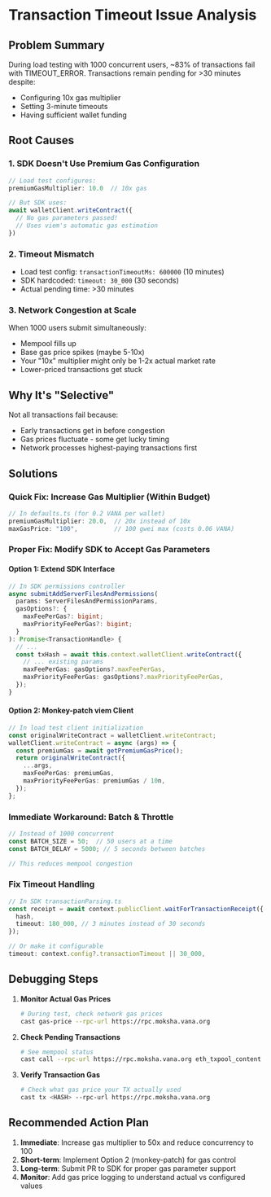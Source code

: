 # Transaction Timeout Issue Analysis

## Problem Summary

During load testing with 1000 concurrent users, ~83% of transactions fail with TIMEOUT_ERROR. Transactions remain pending for >30 minutes despite:
- Configuring 10x gas multiplier
- Setting 3-minute timeouts
- Having sufficient wallet funding

## Root Causes

### 1. **SDK Doesn't Use Premium Gas Configuration**
```typescript
// Load test configures:
premiumGasMultiplier: 10.0  // 10x gas

// But SDK uses:
await walletClient.writeContract({
  // No gas parameters passed!
  // Uses viem's automatic gas estimation
})
```

### 2. **Timeout Mismatch**
- Load test config: `transactionTimeoutMs: 600000` (10 minutes)
- SDK hardcoded: `timeout: 30_000` (30 seconds)
- Actual pending time: >30 minutes

### 3. **Network Congestion at Scale**
When 1000 users submit simultaneously:
- Mempool fills up
- Base gas price spikes (maybe 5-10x)
- Your "10x" multiplier might only be 1-2x actual market rate
- Lower-priced transactions get stuck

## Why It's "Selective"

Not all transactions fail because:
- Early transactions get in before congestion
- Gas prices fluctuate - some get lucky timing
- Network processes highest-paying transactions first

## Solutions

### Quick Fix: Increase Gas Multiplier (Within Budget)
```typescript
// In defaults.ts (for 0.2 VANA per wallet)
premiumGasMultiplier: 20.0,  // 20x instead of 10x
maxGasPrice: "100",          // 100 gwei max (costs 0.06 VANA)
```

### Proper Fix: Modify SDK to Accept Gas Parameters

#### Option 1: Extend SDK Interface
```typescript
// In SDK permissions controller
async submitAddServerFilesAndPermissions(
  params: ServerFilesAndPermissionParams,
  gasOptions?: {
    maxFeePerGas?: bigint;
    maxPriorityFeePerGas?: bigint;
  }
): Promise<TransactionHandle> {
  // ...
  const txHash = await this.context.walletClient.writeContract({
    // ... existing params
    maxFeePerGas: gasOptions?.maxFeePerGas,
    maxPriorityFeePerGas: gasOptions?.maxPriorityFeePerGas,
  });
}
```

#### Option 2: Monkey-patch viem Client
```typescript
// In load test client initialization
const originalWriteContract = walletClient.writeContract;
walletClient.writeContract = async (args) => {
  const premiumGas = await getPremiumGasPrice();
  return originalWriteContract({
    ...args,
    maxFeePerGas: premiumGas,
    maxPriorityFeePerGas: premiumGas / 10n,
  });
};
```

### Immediate Workaround: Batch & Throttle
```typescript
// Instead of 1000 concurrent
const BATCH_SIZE = 50;  // 50 users at a time
const BATCH_DELAY = 5000; // 5 seconds between batches

// This reduces mempool congestion
```

### Fix Timeout Handling
```typescript
// In SDK transactionParsing.ts
const receipt = await context.publicClient.waitForTransactionReceipt({
  hash,
  timeout: 180_000, // 3 minutes instead of 30 seconds
});

// Or make it configurable
timeout: context.config?.transactionTimeout || 30_000,
```

## Debugging Steps

1. **Monitor Actual Gas Prices**
   ```bash
   # During test, check network gas prices
   cast gas-price --rpc-url https://rpc.moksha.vana.org
   ```

2. **Check Pending Transactions**
   ```bash
   # See mempool status
   cast call --rpc-url https://rpc.moksha.vana.org eth_txpool_content
   ```

3. **Verify Transaction Gas**
   ```bash
   # Check what gas price your TX actually used
   cast tx <HASH> --rpc-url https://rpc.moksha.vana.org
   ```

## Recommended Action Plan

1. **Immediate**: Increase gas multiplier to 50x and reduce concurrency to 100
2. **Short-term**: Implement Option 2 (monkey-patch) for gas control
3. **Long-term**: Submit PR to SDK for proper gas parameter support
4. **Monitor**: Add gas price logging to understand actual vs configured values

